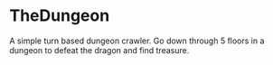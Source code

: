 # TheDungeon
A simple turn based dungeon crawler. Go down through 5 floors in a dungeon to defeat the dragon and find treasure.
